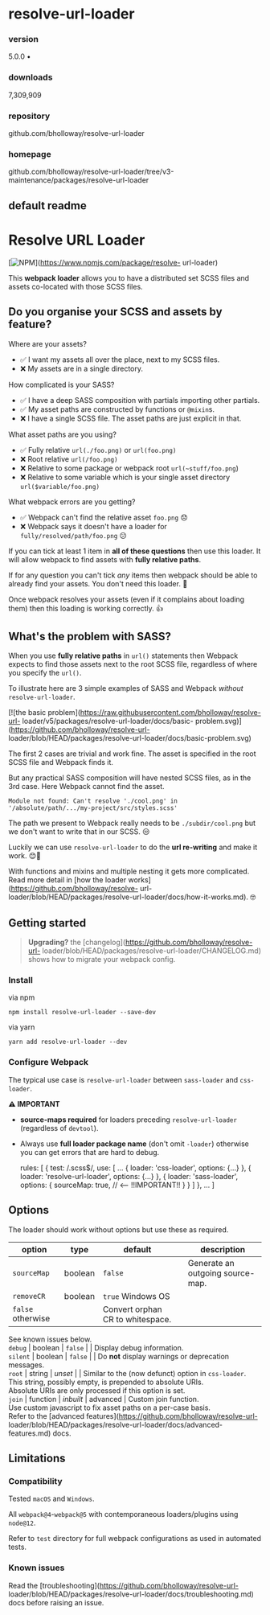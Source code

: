 
# resolve-url-loader 


### version
5.0.0 • 


### downloads
7,309,909 


### repository
github.com/bholloway/resolve-url-loader 


### homepage
github.com/bholloway/resolve-url-loader/tree/v3-maintenance/packages/resolve-url-loader 


## default readme



#  Resolve URL Loader

[![NPM](https://camo.githubusercontent.com/77c379c38f12cc67385694e469bc7a6afa05fc97099a43a8bcd74711f11633e6/68747470733a2f2f6e6f6465692e636f2f6e706d2f7265736f6c76652d75726c2d6c6f616465722e706e67)](https://www.npmjs.com/package/resolve-
url-loader)

This **webpack loader** allows you to have a distributed set SCSS files and
assets co-located with those SCSS files.

##  Do you organise your SCSS and assets by feature?

Where are your assets?

  * ✅ I want my assets all over the place, next to my SCSS files.
  * ❌ My assets are in a single directory.

How complicated is your SASS?

  * ✅ I have a deep SASS composition with partials importing other partials.
  * ✅ My asset paths are constructed by functions or `@mixin`s.
  * ❌ I have a single SCSS file. The asset paths are just explicit in that.

What asset paths are you using?

  * ✅ Fully relative `url(./foo.png)` or `url(foo.png)`
  * ❌ Root relative `url(/foo.png)`
  * ❌ Relative to some package or webpack root `url(~stuff/foo.png`)
  * ❌ Relative to some variable which is your single asset directory `url($variable/foo.png)`

What webpack errors are you getting?

  * ✅ Webpack can't find the relative asset `foo.png` 😞
  * ❌ Webpack says it doesn't have a loader for `fully/resolved/path/foo.png` 😕

If you can tick at least 1 item in **all of these questions** then use this
loader. It will allow webpack to find assets with **fully relative paths**.

If for any question you can't tick _any_ items then webpack should be able to
already find your assets. You don't need this loader. 🤷

Once webpack resolves your assets (even if it complains about loading them)
then this loading is working correctly. 👍

##  What's the problem with SASS?

When you use **fully relative paths** in `url()` statements then Webpack
expects to find those assets next to the root SCSS file, regardless of where
you specify the `url()`.

To illustrate here are 3 simple examples of SASS and Webpack _without_
`resolve-url-loader`.

[![the basic problem](https://raw.githubusercontent.com/bholloway/resolve-url-
loader/v5/packages/resolve-url-loader/docs/basic-
problem.svg)](https://github.com/bholloway/resolve-url-
loader/blob/HEAD/packages/resolve-url-loader/docs/basic-problem.svg)

The first 2 cases are trivial and work fine. The asset is specified in the
root SCSS file and Webpack finds it.

But any practical SASS composition will have nested SCSS files, as in the 3rd
case. Here Webpack cannot find the asset.

    
    
    Module not found: Can't resolve './cool.png' in '/absolute/path/.../my-project/src/styles.scss'
    

The path we present to Webpack really needs to be `./subdir/cool.png` but we
don't want to write that in our SCSS. 😒

Luckily we can use `resolve-url-loader` to do the **url re-writing** and make
it work. 😊🎉

With functions and mixins and multiple nesting it gets more complicated. Read
more detail in [how the loader works](https://github.com/bholloway/resolve-
url-loader/blob/HEAD/packages/resolve-url-loader/docs/how-it-works.md). 🤓

##  Getting started

> **Upgrading?** the [changelog](https://github.com/bholloway/resolve-url-
> loader/blob/HEAD/packages/resolve-url-loader/CHANGELOG.md) shows how to
> migrate your webpack config.

###  Install

via npm

    
    
    npm install resolve-url-loader --save-dev

via yarn

    
    
    yarn add resolve-url-loader --dev

###  Configure Webpack

The typical use case is `resolve-url-loader` between `sass-loader` and `css-
loader`.

**⚠️ IMPORTANT**

  * **source-maps required** for loaders preceding `resolve-url-loader` (regardless of `devtool`).
  * Always use **full loader package name** (don't omit `-loader`) otherwise you can get errors that are hard to debug.

    
    
    rules: [
      {
        test: /\.scss$/,
        use: [
          ...
          {
            loader: 'css-loader',
            options: {...}
          }, {
            loader: 'resolve-url-loader',
            options: {...}
          }, {
            loader: 'sass-loader',
            options: {
              sourceMap: true, // <-- !!IMPORTANT!!
            }
          }
        ]
      },
      ...
    ]

##  Options

The loader should work without options but use these as required.

option | type | default |  | description  
---|---|---|---|---  
`sourceMap` | boolean | `false` |  | Generate an outgoing source-map.  
`removeCR` | boolean |  `true` Windows OS  
`false` otherwise |  | Convert orphan CR to whitespace.  
See known issues below.  
`debug` | boolean | `false` |  | Display debug information.  
`silent` | boolean | `false` |  | Do **not** display warnings or deprecation messages.  
`root` | string | _unset_ |  | Similar to the (now defunct) option in `css-loader`.  
This string, possibly empty, is prepended to absolute URIs.  
Absolute URIs are only processed if this option is set.  
`join` | function | _inbuilt_ | advanced | Custom join function.  
Use custom javascript to fix asset paths on a per-case basis.  
Refer to the [advanced features](https://github.com/bholloway/resolve-url-
loader/blob/HEAD/packages/resolve-url-loader/docs/advanced-features.md) docs.  
  
##  Limitations

###  Compatibility

Tested `macOS` and `Windows`.

All `webpack@4`-`webpack@5` with contemporaneous loaders/plugins using
`node@12`.

Refer to `test` directory for full webpack configurations as used in automated
tests.

###  Known issues

Read the [troubleshooting](https://github.com/bholloway/resolve-url-
loader/blob/HEAD/packages/resolve-url-loader/docs/troubleshooting.md) docs
before raising an issue.





            